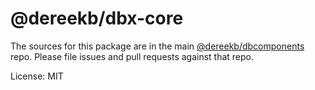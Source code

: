 @dereekb/dbx-core
=======

The sources for this package are in the main [@dereekb/dbcomponents](https://github.com/dereekb/dbcomponents) repo. Please file issues and pull requests against that repo.

License: MIT
